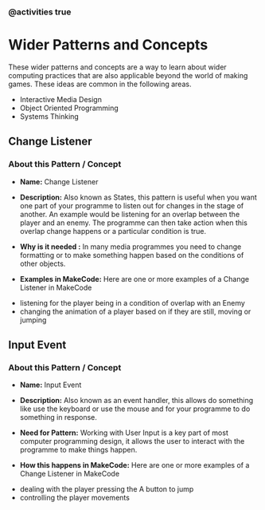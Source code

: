 ### @activities true


# Wider Patterns and Concepts

These wider patterns and concepts are a way to learn about wider computing practices that are also applicable beyond the world of making games. These ideas are common in the following areas.

* Interactive Media Design
* Object Oriented Programming
* Systems Thinking

## Change Listener

### About this Pattern / Concept

* **Name:** Change Listener

* **Description:** Also known as States, this pattern is useful when you want one part of your programme to listen out for changes in the stage of another. An example would be listening for an overlap between the player and an enemy. The programme can then take action when this overlap change happens or a particular condition is true.

* **Why is it needed :** In many media programmes you need to change formatting or to make something happen based on the conditions of other objects.

* **Examples in MakeCode:** Here are one or more examples of a Change Listener in  MakeCode
 - listening for the player being in a condition of overlap with an Enemy
 - changing the animation of a player based on if they are still, moving or jumping

## Input Event

### About this Pattern / Concept

* **Name:** Input Event

* **Description:** Also known as an event handler, this allows do something like use the keyboard or use the mouse and for your programme to do something in response.

* **Need for Pattern:** Working with User Input is a key part of most computer programming design, it allows the user to interact with the programme to make things happen.

* **How this happens in MakeCode:** Here are one or more examples of a Change Listener in  MakeCode
 - dealing with the player pressing the A button to jump
 - controlling the player movements

